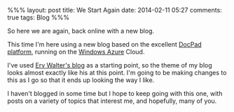 %%%
layout: post
title: We Start Again
date: 2014-02-11 05:27
comments: true
tags: Blog
%%%

So here we are again, back online with a new blog.

This time I'm here using a new blog based on the excellent [DocPad platform](http://docpad.org/), running on the [Windows Azure](http://www.windowsazure.com/) Cloud.

I've used [Erv Walter's blog](http://www.ewal.net/2013/10/08/blogging-with-docpad/) as a starting point, so the theme of my blog looks almost exactly like his at this point.
I'm going to be making changes to this as I go so that it ends up looking the way I like.

I haven't blogged in some time but I hope to keep going with this one, with posts on a variety of topics that interest me, and hopefully, many of you.
